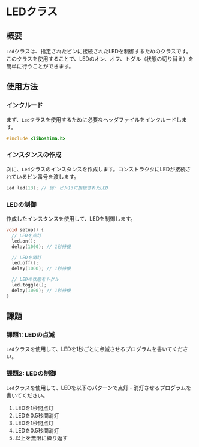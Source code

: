 # LEDクラス

## 概要
`Led`クラスは、指定されたピンに接続されたLEDを制御するためのクラスです。このクラスを使用することで、LEDのオン、オフ、トグル（状態の切り替え）を簡単に行うことができます。

## 使用方法

### インクルード
まず、`Led`クラスを使用するために必要なヘッダファイルをインクルードします。

```cpp
#include <liboshima.h>
```

### インスタンスの作成
次に、`Led`クラスのインスタンスを作成します。コンストラクタにLEDが接続されているピン番号を渡します。

```cpp
Led led(13); // 例: ピン13に接続されたLED
```

### LEDの制御
作成したインスタンスを使用して、LEDを制御します。

```cpp
void setup() {
  // LEDを点灯
  led.on();
  delay(1000); // 1秒待機

  // LEDを消灯
  led.off();
  delay(1000); // 1秒待機

  // LEDの状態をトグル
  led.toggle();
  delay(1000); // 1秒待機
}
```

## 課題

### 課題1: LEDの点滅
`Led`クラスを使用して、LEDを1秒ごとに点滅させるプログラムを書いてください。

### 課題2: LEDの制御
`Led`クラスを使用して、LEDを以下のパターンで点灯・消灯させるプログラムを書いてください。

1. LEDを1秒間点灯
2. LEDを0.5秒間消灯
3. LEDを1秒間点灯
4. LEDを0.5秒間消灯
5. 以上を無限に繰り返す